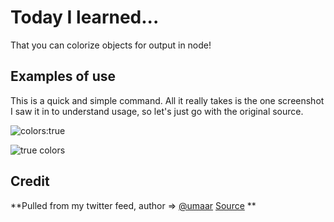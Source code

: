 # Today I learned...

That you can colorize objects for output in node!

## Examples of use

This is a quick and simple command. All it really takes is the one screenshot I saw it in to understand usage, so let's just go with the original source.


![colors:true](https://cl.ly/mjwL/download/Image%202017-09-26%20at%208.12.46%20AM.png)

![true colors](https://thumbs.gfycat.com/AmazingFreeAlligatorsnappingturtle-max-1mb.gif)



## Credit

**Pulled from my twitter feed, author => [@umaar](https://twitter.com/umaar)  [Source](https://twitter.com/umaar/status/912630316338225152) **
